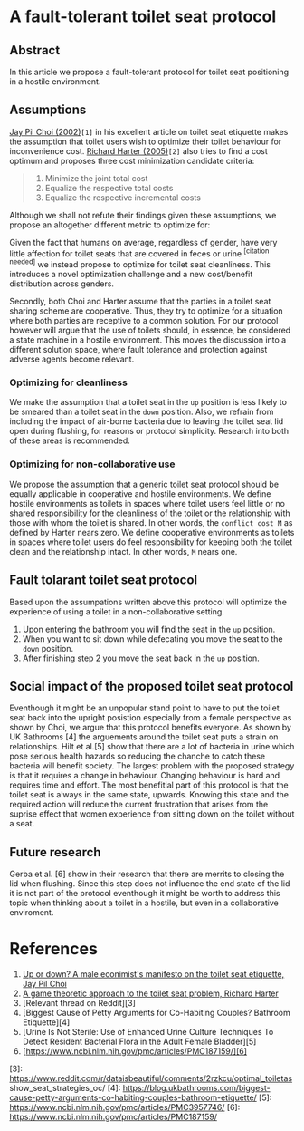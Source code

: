 # A fault-tolerant toilet seat protocol

## Abstract

In this article we propose a fault-tolerant protocol for toilet seat
positioning in a hostile environment.

## Assumptions

[Jay Pil Choi (2002)][1]`[1]` in his excellent article on toilet seat etiquette makes
the assumption that toilet users wish to optimize their toilet behaviour for
inconvenience cost. [Richard Harter (2005)][2]`[2]` also tries to find a cost optimum
and proposes three cost minimization candidate criteria:

> 1. Minimize the joint total cost
> 2. Equalize the respective total costs
> 3. Equalize the respective incremental costs

Although we shall not refute their findings given these assumptions, we
propose an altogether different metric to optimize for:

Given the fact that humans on average, regardless of gender, have very
little affection for toilet seats that are covered in feces or urine
<sup>[citation needed]</sup> we instead propose to optimize for toilet seat
cleanliness. This introduces a novel optimization challenge and a new
cost/benefit distribution across genders.

Secondly, both Choi and Harter assume that the parties in a toilet seat
sharing scheme are cooperative. Thus, they try to optimize for a situation
where both parties are receptive to a common solution. For our protocol
however will argue that the use of toilets should, in essence, be
considered a state machine in a hostile environment. This moves the
discussion into a different solution space, where fault tolerance and
protection against adverse agents become relevant.

### Optimizing for cleanliness

We make the assumption that a toilet seat in the `up` position is less likely
to be smeared than a toilet seat in the `down` position. Also, we refrain from
including the impact of air-borne bacteria due to leaving the toilet seat lid
open during flushing, for reasons or protocol simplicity. Research into both of
these areas is recommended.

### Optimizing for non-collaborative use

We propose the assumption that a generic toilet seat protocol should be equally
applicable in cooperative and hostile environments. We define hostile
environments as toilets in spaces where toilet users feel little or no shared
responsibility for the cleanliness of the toilet or the relationship with those
with whom the toilet is shared. In other words, the `conflict cost M` as defined
by Harter nears zero. We define cooperative environments as toilets in spaces
where toilet users do feel responsibility for keeping both the toilet clean and
the relationship intact. In other words, `M` nears one.

## Fault tolarant toilet seat protocol
Based upon the assumpations written above this protocol will optimize the experience of using a toilet in a non-collaborative setting.

1. Upon entering the bathroom you will find the seat in the `up` position.
2. When you want to sit down while defecating you move the seat to the `down` position.
3. After finishing step 2 you move the seat back in the `up` position.

## Social impact of the proposed toilet seat protocol
Eventhough it might be an unpopular stand point to have to put the toilet seat back into the upright posistion especially from a female perspective as shown by Choi, we argue that this protocol benefits everyone.
As shown by UK Bathrooms [4] the arguements around the toilet seat puts a strain on relationships. Hilt et al.[5] show that there are a lot of bacteria in urine which pose serious health hazards so reducing the chanche to catch these bacteria will benefit society. The largest problem with the proposed strategy is that it requires a change in behaviour. Changing behaviour is hard and requires time and effort. The most benefitial part of this protocol is that the toilet seat is always in the same state, upwards. Knowing this state and the required action will reduce the current frustration that arises from the suprise effect that women experience from sitting down on the toilet without a seat.

## Future research 
Gerba et al. [6] show in their research that there are merrits to closing the lid when flushing. Since this step does not influence the end state of the lid it is not part of the protocol eventhough it might be worth to address this topic when thinking about a toilet in a hostile, but even in a collaborative enviroment.

# References

1. [Up or down? A male econimist's manifesto on the toilet seat etiquette, Jay Pil Choi][1]
2. [A game theoretic approach to the toilet seat problem, Richard Harter][2]
3. [Relevant thread on Reddit][3]
4. [Biggest Cause of Petty Arguments for Co-Habiting Couples? Bathroom Etiquette][4]
5. [Urine Is Not Sterile: Use of Enhanced Urine Culture Techniques To Detect Resident Bacterial Flora in the Adult Female Bladder][5]
6. [https://www.ncbi.nlm.nih.gov/pmc/articles/PMC187159/][6]

[1]: https://msu.edu/~choijay/etiquette.pdf
[2]: http://www.scq.ubc.ca/a-game-theoretic-approach-to-the-toilet-seat-problem/
[3]: https://www.reddit.com/r/dataisbeautiful/comments/2rzkcu/optimal_toiletas show_seat_strategies_oc/
[4]: https://blog.ukbathrooms.com/biggest-cause-petty-arguments-co-habiting-couples-bathroom-etiquette/
[5]: https://www.ncbi.nlm.nih.gov/pmc/articles/PMC3957746/
[6]: https://www.ncbi.nlm.nih.gov/pmc/articles/PMC187159/
